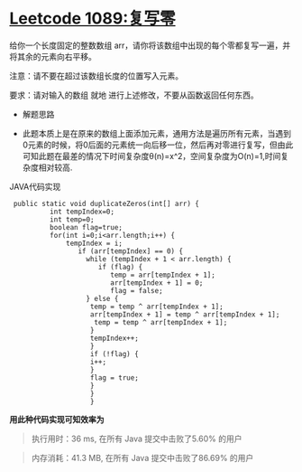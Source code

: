 # [Leetcode 1089:复写零](https://leetcode.cn/problems/duplicate-zeros/)

给你一个长度固定的整数数组 arr，请你将该数组中出现的每个零都复写一遍，并将其余的元素向右平移。

注意：请不要在超过该数组长度的位置写入元素。

要求：请对输入的数组 就地 进行上述修改，不要从函数返回任何东西。


+ 解题思路

 + 此题本质上是在原来的数组上面添加元素，通用方法是遍历所有元素，当遇到0元素的时候，将0后面的元素统一向后移一位，然后再对零进行复写，但由此可知此题在最差的情况下时间复杂度θ(n)=x^2，空间复杂度为O(n)=1,时间复杂度相对较高.
 
JAVA代码实现

     public static void duplicateZeros(int[] arr) {
              int tempIndex=0;
              int temp=0;
              boolean flag=true;
              for(int i=0;i<arr.length;i++) {
                  tempIndex = i;
                     if (arr[tempIndex] == 0) {
                       while (tempIndex + 1 < arr.length) {
                          if (flag) {
                             temp = arr[tempIndex + 1];
                             arr[tempIndex + 1] = 0;
                             flag = false;
                       } else {
                        temp = temp ^ arr[tempIndex + 1];
                        arr[tempIndex + 1] = temp ^ arr[tempIndex + 1];
                         temp = temp ^ arr[tempIndex + 1];
                        }
                        tempIndex++;
                        }
                        if (!flag) {
                        i++;
                        }
                        flag = true;
                        }
                        }
                        }

**用此种代码实现可知效率为**
> 执行用时：36 ms, 在所有 Java 提交中击败了5.60% 的用户

> 内存消耗：41.3 MB, 在所有 Java 提交中击败了86.69% 的用户

